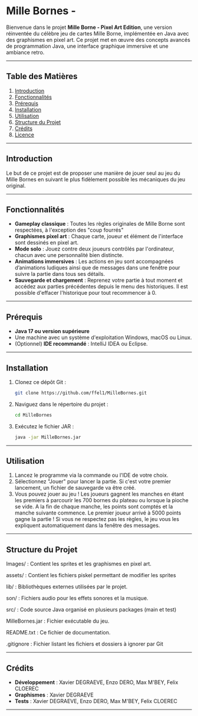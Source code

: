# Mille Bornes -

Bienvenue dans le projet **Mille Borne - Pixel Art Edition**, une version réinventée du célèbre jeu de cartes Mille Borne, implémentée en Java avec des graphismes en pixel art. Ce projet met en œuvre des concepts avancés de programmation Java, une interface graphique immersive et une ambiance retro.

---

## Table des Matières

1. [Introduction](#introduction)
2. [Fonctionnalités](#fonctionnalités)
3. [Prérequis](#prérequis)
4. [Installation](#installation)
5. [Utilisation](#utilisation)
6. [Structure du Projet](#structure-du-projet)
7. [Crédits](#crédits)
8. [Licence](#licence)

---

## Introduction

Le but de ce projet est de proposer une manière de jouer seul au jeu du Mille Bornes en suivant le plus fidèlement possible les mécaniques du jeu original.

---

## Fonctionnalités

- **Gameplay classique** : Toutes les règles originales de Mille Borne sont respectées, à l'exception des "coup fourrés"
- **Graphismes pixel art** : Chaque carte, joueur et élément de l'interface sont dessinés en pixel art.
- **Mode solo** : Jouez contre deux joueurs contrôlés par l'ordinateur, chacun avec une personnalité bien distincte.
- **Animations immersives** : Les actions en jeu sont accompagnées d’animations ludiques ainsi que de messages dans une fenêtre pour suivre la partie dans tous ses détails.
- **Sauvegarde et chargement** : Reprenez votre partie à tout moment et accédez aux parties précédentes depuis le menu des historiques. Il est possible d'effacer l'historique pour tout recommencer à 0.

---

## Prérequis

- **Java 17 ou version supérieure**
- Une machine avec un système d'exploitation Windows, macOS ou Linux.
- (Optionnel) **IDE recommandé** : IntelliJ IDEA ou Eclipse.

---

## Installation

1. Clonez ce dépôt Git :
   ```bash
   git clone https://github.com/ffel1/MilleBornes.git
   ```
2. Naviguez dans le répertoire du projet :
   ```bash
   cd MilleBornes
   ```
3. Exécutez le fichier JAR :
   ```bash
   java -jar MilleBornes.jar
   ```

---

## Utilisation

1. Lancez le programme via la commande ou l'IDE de votre choix.
2. Sélectionnez "Jouer" pour lancer la partie. Si c'est votre premier lancement, un fichier de sauvegarde va être créé.
3. Vous pouvez jouer au jeu ! Les joueurs gagnent les manches en étant les premiers à parcourir les 700 bornes du plateau ou lorsque la pioche se vide. A la fin de chaque manche, les points sont comptés et la manche suivante commence. Le premier joueur arrivé à 5000 points gagne la partie ! Si vous ne respectez pas les règles, le jeu vous les expliquent automatiquement dans la fenêtre des messages.

---

## Structure du Projet

Images/ : Contient les sprites et les graphismes en pixel art.

assets/ : Contient les fichiers piskel permettant de modifier les sprites

lib/ : Bibliothèques externes utilisées par le projet.

son/ : Fichiers audio pour les effets sonores et la musique.

src/ : Code source Java organisé en plusieurs packages (main et test)

MilleBornes.jar : Fichier exécutable du jeu.

README.txt : Ce fichier de documentation.

.gitignore : Fichier listant les fichiers et dossiers à ignorer par Git

---

## Crédits

- **Développement** : Xavier DEGRAEVE, Enzo DERO, Max M'BEY, Felix CLOEREC
- **Graphismes** : Xavier DEGRAEVE
- **Tests** : Xavier DEGRAEVE, Enzo DERO, Max M'BEY, Felix CLOEREC

---



